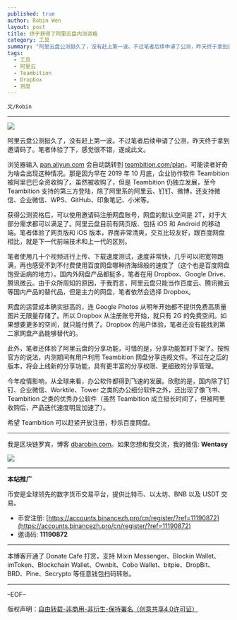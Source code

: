 ```yaml
---
published: true
author: Robin Wen
layout: post
title: 终于获得了阿里云盘内测资格
category: 工具
summary: "阿里云盘公测挺久了，没有赶上第一波。不过笔者后续申请了公测，昨天终于拿到邀请码了。笔者体验了下，感觉很不错，遂成此文。今年疫情影响，从全球来看，办公软件都得到飞速的发展。欣慰的是，国内除了钉钉、企业微信、Worktile、Tower 之类的办公细分软件之外，还出现了像飞书、Teambition 之类的优秀办公软件（虽然 Teambition 成立挺长时间了，但被阿里收购后，产品迭代速度明显加速了）。希望 Teambition 可以赶紧开放注册，秒杀百度网盘。"
tags:
  - 工具
  - 阿里云
  - Teambition
  - Dropbox
  - 百度
---
```


`文/Robin`

***

![](https://cdn.dbarobin.com/bf465rg.png)

阿里云盘公测挺久了，没有赶上第一波。不过笔者后续申请了公测，昨天终于拿到邀请码了。笔者体验了下，感觉很不错，遂成此文。

浏览器输入 [pan.aliyun.com](https://pan.aliyun.com) 会自动跳转到 [teambition.com/plan](https://teambition.com/plan)，可能读者好奇为啥会出现这种情况。那是因为早在 2019 年 10 月底，企业协作软件 Teambition 被阿里巴巴全资收购了。虽然被收购了，但是 Teambition 仍独立发展，至今 Teambition 支持的第三方登陆，除了阿里系的阿里云、钉钉、微博，还支持微信、企业微信、WPS、GitHub、印象笔记、小米等。

获得公测资格后，可以使用邀请码注册网盘账号，网盘的默认空间是 2T，对于大部分需求都可以满足了。阿里云盘目前有网页版、包括 iOS 和 Android 的移动端。笔者体验了网页版和 iOS 版本，界面非常清爽，交互比较友好，跟百度网盘相比，就是下一代前端技术和上一代的区别。

笔者使用几十个视频进行上传、下载速度测试，速度非常快，几乎可以把宽带跑满，再也感受不到不付费使用百度网盘哪种挤海绵般的速度了（这个也是百度网盘饱受诟病的地方）。国内外网盘产品都挺多，笔者在用 Dropbox、Google Drive、腾讯微云。由于众所周知的原因，于我而言，阿里云盘只能当作百度云、腾讯微云等国内产品的替代品，但是主力的网盘，笔者依然会选择 Dropbox。

网盘的运营成本确实挺高的，连 Google Photos 从明年开始都不提供免费高质量图片无限量存储了。所以 Dropbox 从注册账号开始，就只有 2G 的免费空间。如果想要更多的空间，就只能付费了。Dropbox 的用户体验，笔者还没有能找到第二家网盘产品能够替代的。

此外，笔者还体验了阿里云盘的分享功能，可惜的是，分享功能暂时下架了。按照官方的说法，内测期间有用户利用 Teambition 网盘分享违规文件。不过在之后的版本，将会上线新的分享功能，具有更丰富的分享权限、更细致的分享管理。

今年疫情影响，从全球来看，办公软件都得到飞速的发展。欣慰的是，国内除了钉钉、企业微信、Worktile、Tower 之类的办公细分软件之外，还出现了像飞书、Teambition 之类的优秀办公软件（虽然 Teambition 成立挺长时间了，但被阿里收购后，产品迭代速度明显加速了）。

希望 Teambition 可以赶紧开放注册，秒杀百度网盘。

***

我是区块链罗宾，博客 [dbarobin.com](https://dbarobin.com/)。如果您想和我交流，我的微信: **Wentasy**

![](https://cdn.dbarobin.com/v4yywe2.png)

***

**本站推广**

币安是全球领先的数字货币交易平台，提供比特币、以太坊、BNB 以及 USDT 交易。

* 币安注册: [https://accounts.binancezh.pro/cn/register/?ref=11190872](https://accounts.binancezh.pro/cn/register/?ref=11190872)
* 邀请码: **11190872**

***

本博客开通了 Donate Cafe 打赏，支持 Mixin Messenger、Blockin Wallet、imToken、Blockchain Wallet、Ownbit、Cobo Wallet、bitpie、DropBit、BRD、Pine、Secrypto 等任意钱包扫码转账。

<center>
    <div class="--donate-button"
         data-button-id="f8b9df0d-af9a-460d-8258-d3f435445075"
    ></div>
</center>

***

–EOF–

版权声明：[自由转载-非商用-非衍生-保持署名（创意共享4.0许可证）](http://creativecommons.org/licenses/by-nc-nd/4.0/deed.zh)